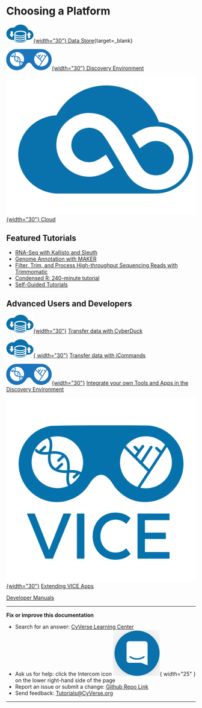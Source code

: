 # Choosing a Platform

[de]: ./assets/de/logos/deIcon.svg
[data]: ./assets/de/menu_items/dataIcon.svg
[analyses]: ./assets/de/menu_items/analysisIcon.svg
[apps]: ./assets/de/menu_items/appsIcon.svg
[help]: ./assets/de/menu_items/helpIcon.svg
[home]: ./assets/de/menu_items/homeIcon.svg
[profile]: ./assets/de/icons/userIcon.svg
[vice]: ./assets/de/logos/deviceIcon.svg

[atmo]: ./assets/atmosphere/cacao-04.png

[![data]{width="30"} Data Store](ds/intro.md){target=_blank} 

[![de]{width="30"} Discovery Environment](de/intro.md)

[![atmo]{width="30"} Cloud](atmo/intro.md)

## Featured Tutorials

- [RNA-Seq with Kallisto and Sleuth](https://cyverse-kallisto-tutorial.readthedocs-hosted.com/en/latest/)
- [Genome Annotation with MAKER](https://cyverse-sciapps-guide.readthedocs-hosted.com/en/latest/annotation.html)
- [Filter, Trim, and Process High-throughput Sequencing Reads with Trimmomatic](https://cyverse-trimmomatic-quickstart.readthedocs-hosted.com/en/latest/)
- [Condensed R: 240-minute tutorial](https://cyverse-240-minute-r-tutorial.readthedocs-hosted.com/en/latest/) 
- [Self-Guided Tutorials](mooc.md)

## Advanced Users and Developers

[![data]{width="30"}](ds/cyberduck.md) [Transfer data with CyberDuck](ds/cyberduck.md)

[![data]{ width="30"}](ds/icommands.md)  [Transfer data with iCommands](ds/icommands.md)

[![de]{width="30"}](de/create_apps.md) [Integrate your own Tools and Apps in the Discovery Environment](de/create_apps.md)

[![vice]{width="30"}](de/extend_apps.md) [Extending VICE Apps](de/extend_apps.md)

[Developer Manuals](manuals.md)

-----------------------------------------------------------------------

**Fix or improve this documentation**

  - Search for an answer:
     [CyVerse Learning Center](https://learning.cyverse.org)
  - Ask us for help:
    click the Intercom icon ![Intercom](assets/intercom.png){ width="25" } on the lower right-hand side of the page
  - Report an issue or submit a change:
    [Github Repo Link](https://github.com/cyverse-learning-materials/)
  - Send feedback: <Tutorials@CyVerse.org>
  
------------------------------------------------------------------------
